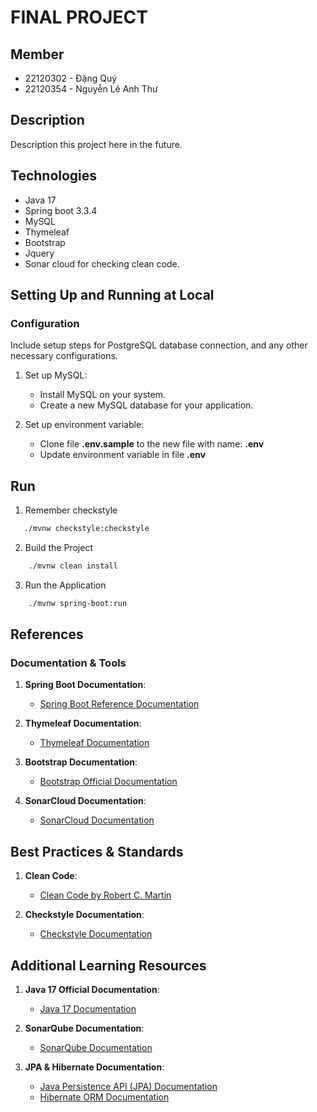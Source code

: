 # FINAL PROJECT

## Member
- 22120302 - Đặng Quý
- 22120354 - Nguyễn Lê Anh Thư

## Description
Description this project here in the future.

## Technologies
- Java 17
- Spring boot 3.3.4
- MySQL
- Thymeleaf
- Bootstrap
- Jquery
- Sonar cloud for checking clean code.

## Setting Up and Running at Local

### Configuration

Include setup steps for PostgreSQL database connection, and any other necessary configurations.

1. Set up MySQL:

    - Install MySQL on your system.
    - Create a new MySQL database for your application.

2. Set up environment variable:

    - Clone file **.env.sample** to the new file with name: **.env**
    - Update environment variable in file **.env**
## Run
1. Remember checkstyle
```bash
   ./mvnw checkstyle:checkstyle
```
2. Build the Project
```bash
    ./mvnw clean install  
```
3. Run the Application
```bash
    ./mvnw spring-boot:run
```

## References

### Documentation & Tools
1. **Spring Boot Documentation**:
    - [Spring Boot Reference Documentation](https://docs.spring.io/spring-boot/docs/current/reference/htmlsingle/)

2. **Thymeleaf Documentation**:
    - [Thymeleaf Documentation](https://www.thymeleaf.org/documentation.html)

3. **Bootstrap Documentation**:
    - [Bootstrap Official Documentation](https://getbootstrap.com/docs/5.3/getting-started/introduction/)

4. **SonarCloud Documentation**:
    - [SonarCloud Documentation](https://sonarcloud.io/documentation/)
## Best Practices & Standards
1. **Clean Code**:
    - [Clean Code by Robert C. Martin](https://www.amazon.com/Clean-Code-Handbook-Software-Craftsmanship/dp/0132350882)

2. **Checkstyle Documentation**:
    - [Checkstyle Documentation](https://checkstyle.sourceforge.io/)

## Additional Learning Resources
1. **Java 17 Official Documentation**:
    - [Java 17 Documentation](https://docs.oracle.com/en/java/javase/17/)

2. **SonarQube Documentation**:
    - [SonarQube Documentation](https://docs.sonarqube.org/latest/)

3. **JPA & Hibernate Documentation**:
    - [Java Persistence API (JPA) Documentation](https://www.oracle.com/java/technologies/persistence-jsp.html)
    - [Hibernate ORM Documentation](https://hibernate.org/orm/documentation/)
